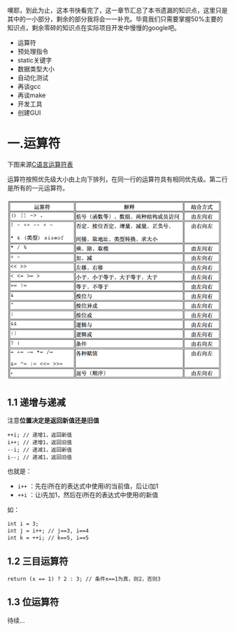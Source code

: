噢耶，到此为止，这本书快看完了，这一章节汇总了本书遗漏的知识点，这里只是其中的一小部分，剩余的部分我将会一一补充。毕竟我们只需要掌握50%主要的知识点，剩余零碎的知识点在实际项目开发中慢慢的google吧。

- 运算符
- 预处理指令
- static关键字
- 数据类型大小
- 自动化测试
- 再谈gcc
- 再谈make
- 开发工具
- 创建GUI

# 一.运算符
下图来源[C语言运算符表](http://www.math.pku.edu.cn/teachers/qiuzy/c/operator.htm)

运算符按照优先级大小由上向下排列，在同一行的运算符具有相同优先级。第二行是所有的一元运算符。 

![](https://raw.githubusercontent.com/BeginMan/BookNotes/master/C/media/copreate.png)

## 1.1 递增与递减
注意**位置决定是返回新值还是旧值**

	++i; // 递增1，返回新值
	i++; // 递增1，返回旧值
	--i; // 递减1，返回新值
	i--; // 递减1，返回旧值

也就是：

- `i++` ：先在i所在的表达式中使用i的当前值，后让i加1
- `++i` ：让i先加1，然后在i所在的表达式中使用i的新值

如：

	int i = 3;
	int j = i++; // j==3, i==4
	int k = ++i; // k==5, i==5


## 1.2 三目运算符

	return (x == 1) ? 2 : 3; // 条件x==1为真，则2，否则3

## 1.3 位运算符

待续...




